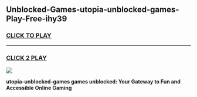
## Unblocked-Games-utopia-unblocked-games-Play-Free-ihy39
<h3>
<a href="https://premium76.site?title=utopia-unblocked-games&ref=19M">CLICK TO PLAY</a></h3>
<hr>

<h3>
<a href="https://premium76.site?title=utopia-unblocked-games&ref=19M">CLICK 2 PLAY</a>
  
</h3>

<a href="https://premium76.site?title=utopia-unblocked-games&ref=19M"><img src="https://clearcache.store/games.png"></a>


**utopia-unblocked-games games unblocked: Your Gateway to Fun and Accessible Online Gaming**
